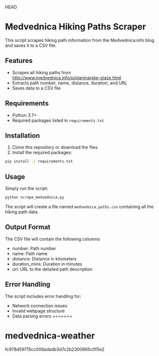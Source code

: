 HEAD
# Medvednica Hiking Paths Scraper

This script scrapes hiking path information from the Medvednica.info blog and saves it to a CSV file.

## Features

- Scrapes all hiking paths from http://www.medvednica.info/p/planinarske-staze.html
- Extracts path number, name, distance, duration, and URL
- Saves data to a CSV file

## Requirements

- Python 3.7+
- Required packages listed in `requirements.txt`

## Installation

1. Clone this repository or download the files
2. Install the required packages:

```bash
pip install -r requirements.txt
```

## Usage

Simply run the script:

```bash
python scrape_medvednica.py
```

The script will create a file named `medvednica_paths.csv` containing all the hiking path data.

## Output Format

The CSV file will contain the following columns:
- number: Path number
- name: Path name
- distance: Distance in kilometers
- duration_mins: Duration in minutes
- url: URL to the detailed path description

## Error Handling

The script includes error handling for:
- Network connection issues
- Invalid webpage structure
- Data parsing errors 
=======
# medvednica-weather
fc978d59715cc006adadb3d7c2b2300665c0f5e2
